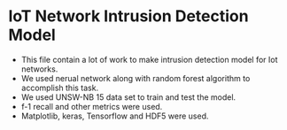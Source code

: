 
# IoT Network Intrusion Detection Model

* This file contain a lot of work to make intrusion detection model for Iot networks.
* We used nerual network along with random forest algorithm to accomplish this task.
* We used UNSW-NB 15 data set to train and test the model.
* f-1 recall and other metrics were used.
* Matplotlib, keras, Tensorflow and HDF5 were used.


